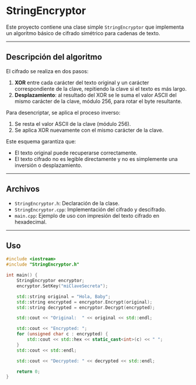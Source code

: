 # StringEncryptor

Este proyecto contiene una clase simple `StringEncryptor` que implementa un algoritmo básico de cifrado simétrico para cadenas de texto.

---

## Descripción del algoritmo

El cifrado se realiza en dos pasos:

1. **XOR** entre cada carácter del texto original y un carácter correspondiente de la clave, repitiendo la clave si el texto es más largo.
2. **Desplazamiento**: al resultado del XOR se le suma el valor ASCII del mismo carácter de la clave, módulo 256, para rotar el byte resultante.

Para desencriptar, se aplica el proceso inverso:

1. Se resta el valor ASCII de la clave (módulo 256).
2. Se aplica XOR nuevamente con el mismo carácter de la clave.

Este esquema garantiza que:

- El texto original puede recuperarse correctamente.
- El texto cifrado no es legible directamente y no es simplemente una inversión o desplazamiento.

---

## Archivos

- `StringEncryptor.h`: Declaración de la clase.
- `StringEncryptor.cpp`: Implementación del cifrado y descifrado.
- `main.cpp`: Ejemplo de uso con impresión del texto cifrado en hexadecimal.

---

## Uso

```cpp
#include <iostream>
#include "StringEncryptor.h"

int main() {
    StringEncryptor encryptor;
    encryptor.SetKey("miClaveSecreta");

    std::string original = "Hola, Baby";
    std::string encrypted = encryptor.Encrypt(original);
    std::string decrypted = encryptor.Decrypt(encrypted);

    std::cout << "Original:  " << original << std::endl;

    std::cout << "Encrypted: ";
    for (unsigned char c : encrypted) {
        std::cout << std::hex << static_cast<int>(c) << " ";
    }
    std::cout << std::endl;

    std::cout << "Decrypted: " << decrypted << std::endl;

    return 0;
}
